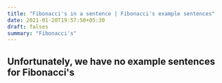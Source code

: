 ```yaml
---
title: "Fibonacci's in a sentence | Fibonacci's example sentences"
date: 2021-01-20T19:57:50+05:30
draft: falses
summary: "Fibonacci's"
---
```

## Unfortunately, we have no example sentences for Fibonacci's                 
